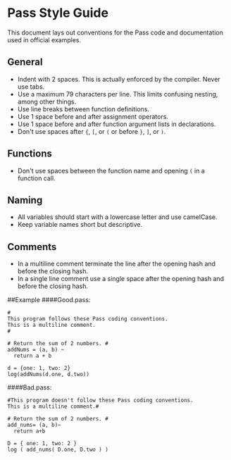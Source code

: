 Pass Style Guide
================

This document lays out conventions for the Pass code and documentation used in official examples.

## General
* Indent with 2 spaces. This is actually enforced by the compiler. Never use tabs.
* Use a maximum 79 characters per line. This limits confusing nesting, among other things.
* Use line breaks between function definitions.
* Use 1 space before and after assignment operators.
* Use 1 space before and after function argument lists in declarations.
* Don't use spaces after `{`, `[`, or `(` or before `}`, `]`, or `)`.

## Functions
* Don't use spaces between the function name and opening `(` in a function call.

## Naming
* All variables should start with a lowercase letter and use camelCase.
* Keep variable names short but descriptive.

## Comments
* In a multiline comment terminate the line after the opening hash and before the closing hash.
* In a single line comment use a single space after the opening hash and before the closing hash.

##Example
####Good.pass:

	#
	This program follows these Pass coding conventions.
	This is a multiline comment.
	#
	
	# Return the sum of 2 numbers. #
	addNums = (a, b) ~
	  return a + b	  	  
	
	d = {one: 1, two: 2}
	log(addNums(d.one, d.two))
	
	
####Bad.pass:

	#This program doesn't follow these Pass coding conventions.
	This is a multiline comment.#
	
	# Return the sum of 2 numbers. #
	add_nums= (a, b)~
	  return a+b	  	  
	
	D = { one: 1, two: 2 }
	log ( add_nums( D.one, D.two ) )